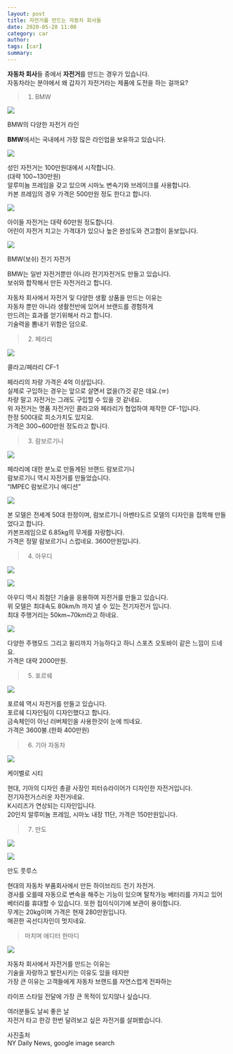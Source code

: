 ```yaml
---
layout: post
title: 자전거를 만드는 자동차 회사들
date: 2020-05-28 11:00
category: car
author: 
tags: [car]
summary: 
---
```



**자동차 회사**들 중에서 **자전거**를 만드는 경우가 있습니다.  
자동차라는 분야에서 왜 갑자기 자전거라는 제품에 도전을 하는 걸까요?  
  

> 1) BMW

[![](https://post-phinf.pstatic.net/MjAxNzA1MTVfMjQg/MDAxNDk0ODM2MzU3NDMy.zh0Bs0XAmr7TstPDCjuU7Xv_s868eamTHwQityD7A0Ig.cxz3mTkcO2JWR8LPw0kykil5W1b6wW7Zbuczhw74_MAg.PNG/%EC%8A%A4%ED%81%AC%EB%A6%B0%EC%83%B7_2017-05-15_%EC%98%A4%ED%9B%84_4.12.25.png?type=w1200)](https://post.naver.com/viewer/postView.nhn?volumeNo=7675598&memberNo=31032940#)

BMW의 다양한 자전거 라인

**BMW**에서는 국내에서 가장 많은 라인업을 보유하고 있습니다.  

[![](https://post-phinf.pstatic.net/MjAxNzA1MTVfMjEy/MDAxNDk0ODM2NDU4NTAy.KMVKakhBIXfmgcXcChuxhtZ_103SB4dOcoxPCsjR38sg.XzxF4dRuOM-EIz5vV9LhW7RQOeJSy4BykA_phcUFM3Yg.PNG/%EC%8A%A4%ED%81%AC%EB%A6%B0%EC%83%B7_2017-05-15_%EC%98%A4%ED%9B%84_4.12.51.png?type=w1200)](https://post.naver.com/viewer/postView.nhn?volumeNo=7675598&memberNo=31032940#)

성인 자전거는 100만원대에서 시작합니다.  
(대략 100~130만원)  
알루미늄 프레임을 갖고 있으며 시마노 변속기와 브레이크를 사용합니다.  
카본 프레임의 경우 가격은 500만원 정도 한다고 합니다.

[![](https://post-phinf.pstatic.net/MjAxNzA1MTVfMjk1/MDAxNDk0ODM2NTY1Njc2.MhPfm0m3yl5HAI8n9wRNQgJiG5SYczp60KLv6PeNqtsg.-FjkaazgHApCix66DGmkEXvPOL6zukYS-blKfgcOLwwg.PNG/%EC%8A%A4%ED%81%AC%EB%A6%B0%EC%83%B7_2017-05-15_%EC%98%A4%ED%9B%84_4.13.08.png?type=w1200)](https://post.naver.com/viewer/postView.nhn?volumeNo=7675598&memberNo=31032940#)

아이들 자전거는 대략 60만원 정도합니다.  
어린이 자전거 치고는 가격대가 있으나 높은 완성도와 견고함이 돋보입니다.

[![](https://post-phinf.pstatic.net/MjAxNzA1MTVfMSAg/MDAxNDk0ODM2NDkyNjQz.9ZTkDbQe9RkjUH_E9JEU_hrUrtUH8_YeAN45s1VPcb0g.t1XfQBLLJuQsudrzN3E0GuafvT-xrRDAAC0VOcEcrjog.PNG/BMW15.png?type=w1200)](https://post.naver.com/viewer/postView.nhn?volumeNo=7675598&memberNo=31032940#)

BMW(보쉬) 전기 자전거

BMW는 일반 자전거뿐만 아니라 전기자전거도 만들고 있습니다.  
보쉬와 합작해서 만든 자전거라고 합니다.  
  
자동차 회사에서 자전거 및 다양한 생활 상품을 만드는 이유는  
자동차 뿐만 아니라 생활전반에 있어서 브랜드를 경험하게  
만드려는 효과를 얻기위해서 라고 합니다.  
기술력을 뽐내기 위함은 덤으로.

> 2) 페라리

[![](https://post-phinf.pstatic.net/MjAxNzA1MTVfMjcy/MDAxNDk0ODM3MzQzNTMx.YonVKX_Usvz1ETX5CdOOscPhtyY6yq8MZ0jhLLJBNj0g.VyLz4d1q9TqhBz4IdDpPNCMpA1_A3RYJVatfbEsuoM4g.JPEG/%EC%BD%9C%EB%9D%BC%EA%B3%A0.jpg?type=w1200)](https://post.naver.com/viewer/postView.nhn?volumeNo=7675598&memberNo=31032940#)

콜라고/페라리 CF-1

페라리의 차량 가격은 4억 이상입니다.  
실제로 구입하는 경우는 앞으로 살면서 없을(?)것 같은 데요.(ㅠ)  
차량 말고 자전거는 그래도 구입할 수 있을 것 같네요.  
위 자전거는 명품 자전거인 콜라고와 페라리가 협업하여 제작한 CF-1입니다.  
한정 500대로 희소가치도 있지요.  
가격은 300~600만원 정도라고 합니다.  

> 3) 람보르기니

[![](https://post-phinf.pstatic.net/MjAxNzA1MTVfMTU3/MDAxNDk0ODM5ODA0MzE3.un1ezmH0VASYbmnQqOjcWywCX-FIIt3ecoOtK1epOGgg.I-zi3Wsyj7h4nGozWB15Gw01W7YFv8YOGKf33cJkZfMg.JPEG/blog_me_20130327_165949.jpg?type=w1200)](https://post.naver.com/viewer/postView.nhn?volumeNo=7675598&memberNo=31032940#)

페라리에 대한 분노로 만들게된 브랜드 람보르기니  
람보르기니 역시 자전거를 만들었습니다.  
“IMPEC 람보르기니 에디션”  

[![](https://post-phinf.pstatic.net/MjAxNzA1MTVfMjUw/MDAxNDk0ODM5OTU0ODk3.Dh-4Eb9D91s1-GB7NBln97yeftRH8Odo6XvOVi5P99gg.AfZARX1p3LHPh-hTvZwN1sPa4IlK9_nzF092Pf0rDbwg.JPEG/%EB%9D%BC%EB%B3%B4.jpg?type=w1200)](https://post.naver.com/viewer/postView.nhn?volumeNo=7675598&memberNo=31032940#)

본 모델은 전세계 50대 한정이며, 람보르기니 아벤타도르 모델의 디자인을 접목해 만들었다고 합니다.  
카본프레임으로 6.85kg의 무게를 자랑합니다.  
가격은 정말 람보르기니 스럽네요. 3600만원입니다.

> 4) 아우디

[![](https://post-phinf.pstatic.net/MjAxNzA1MTVfMjAy/MDAxNDk0ODM5OTc1Mjg1.6zLg53DF1FzZ1phwOnAA5ELh8sI0asx1n4MoasFmyh4g.d_NJzchjvuJarKJJ1Rr-WzGE1fKrVWJ_3IeTiG-_T1Yg.PNG/2012-07-04_143639.png?type=w1200)](https://post.naver.com/viewer/postView.nhn?volumeNo=7675598&memberNo=31032940#)

[![](https://post-phinf.pstatic.net/MjAxNzA1MTVfMSAg/MDAxNDk0ODM5OTgzODE2.30M2-xmL9tk354RWOi_v4tcsRnnzA_NKirFffmvhxlIg.nj0gahN0KgZfy0HVAnXf7yVhVnffzo6N1-KY4os_kF4g.PNG/2012-07-04_143702.png?type=w1200)](https://post.naver.com/viewer/postView.nhn?volumeNo=7675598&memberNo=31032940#)

아우디 역시 최첨단 기술을 응용하여 자전거를 만들고 있습니다.  
위 모델은 최대속도 80km/h 까지 낼 수 있는 전기자전거 입니다.  
최대 주행거리는 50km~70km라고 하네요.

[![](https://post-phinf.pstatic.net/MjAxNzA1MTVfMTM2/MDAxNDk0ODQwMDIxMTY1.XTTiq-yNIS1myE1cPEyn3bbaRzITdfaZqyif1d1JNXQg.ikBhVsbQmuvjpdK6GRZ69JuRzLY9udR7LU0qrmJjdcog.PNG/2012-07-04_143751.png?type=w1200)](https://post.naver.com/viewer/postView.nhn?volumeNo=7675598&memberNo=31032940#)

다양한 주행모드 그리고 윌리까지 가능하다고 하니 스포츠 오토바이 같은 느낌이 드네요.  
가격은 대략 2000만원.

> 5) 포르쉐

[![](https://post-phinf.pstatic.net/MjAxNzA1MTZfMjM0/MDAxNDk0ODk4MDU4MDA2.-QurMyT7HfIcXUH1QJmQmYOmUZhDFaAMJY-1FilDwW8g.1eOdOTW0vYCkm9_6G4c6GyzCa7OYGiyqIOCF-azHri8g.JPEG/Porsche-Bike.jpg?type=w1200)](https://post.naver.com/viewer/postView.nhn?volumeNo=7675598&memberNo=31032940#)

포르쉐 역시 자전거를 만들고 있습니다.  
포르쉐 디자인팀이 디자인했다고 합니다.  
금속체인이 아닌 러버체인을 사용한것이 눈에 띄네요.  
가격은 3600불.(한화 400만원)  
  

> 6) 기아 자동차

[![](https://post-phinf.pstatic.net/MjAxNzA1MTZfMjI4/MDAxNDk0ODk4NzUyMjMx.o6EmPwKfyArBsx84OQVLCxG8LBuRLdw7UQM7oXjF4l0g.oAFEiScmG08Z0fSwlp3P_3a0nt66KRqhU92_EEcw4sIg.JPEG/c181a370_1591b.jpg?type=w1200)](https://post.naver.com/viewer/postView.nhn?volumeNo=7675598&memberNo=31032940#)

케이벨로 시티  
  
현대, 기아의 디자인 총괄 사장인 피터슈라이어가 디자인한 자전거입니다.  
전기자전거스러운 자전거네요.  
K시리즈가 연상되는 디자인입니다.  
20인치 알루미늄 프레임, 시마노 내장 11단, 가격은 150만원입니다.

> 7) 만도

[![](https://post-phinf.pstatic.net/MjAxNzA1MTZfMTU2/MDAxNDk0ODk5MzExMDg3.W8dPjqL09hwoEvRekBLY_YyMAA__ZLw8GOu86vB7EtAg.qjbObbcrdJeR-ac5AlTEnM8fUptXze_ICkOQ3rsngAYg.JPEG/%EB%A7%8C%EB%8F%842.jpg?type=w1200)](https://post.naver.com/viewer/postView.nhn?volumeNo=7675598&memberNo=31032940#)

[![](https://post-phinf.pstatic.net/MjAxNzA1MTZfMjQ4/MDAxNDk0ODk5MzE4MzAy.-5YiXlGX-lESOeOAnRcoQWvcFqzc7yexDcjUN7lUCrUg.mgjS082xo3o1Dxy8Cm8KDxtU5tBJfw3A4HcQe2xTMscg.JPEG/%EB%A7%8C%EB%8F%84.jpg?type=w1200)](https://post.naver.com/viewer/postView.nhn?volumeNo=7675598&memberNo=31032940#)

만도 풋루스  
  
현대의 자동차 부품회사에서 만든 하이브리드 전기 자전거.  
경사를 오를때 자동으로 변속을 해주는 기능이 있으며 탈착가능 베터리를 가지고 있어  
베터리를 휴대할 수 있습니다. 또한 접이식이기에 보관이 용이합니다.  
무게는 20kg이며 가격은 현재 280만원입니다.  
매끈한 곡선디자인이 멋지네요.  

> 마치며 에디터 한마디

[![](https://post-phinf.pstatic.net/MjAxNzA1MTZfMTcz/MDAxNDk0ODk5NTA1Njcw.GkQg15P4ODT2lOPTMT-JFcE0ls3Sa40W3YLcrZqdwCMg.2K7ZYFy7UyXJly0z2C5Nh5LQG9Lsm3oIovEd0Dno1eUg.JPEG/%ED%97%98%EB%A8%B8.jpg?type=w1200)](https://post.naver.com/viewer/postView.nhn?volumeNo=7675598&memberNo=31032940#)

자동차 회사에서 자전거를 만드는 이유는  
기술을 자랑하고 발전시키는 이유도 있을 테지만  
가장 큰 이유는 고객들에게 자동차 브랜드를 자연스럽게 전파하는  
  
라이프 스타일 전달에 가장 큰 목적이 있지않나 싶습니다.  
  
여러분들도 날씨 좋은 날  
자전거 타고 한강 한번 달려보고 싶은 자전거를 살펴봤습니다.

사진출처  
NY Daily News, google image search